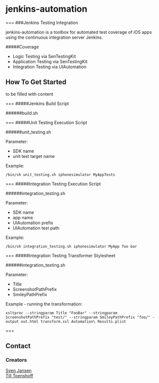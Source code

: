 # jenkins-automation
===
###Jenkins Testing Integration

jenkins-automation is a toolbox for automated test coverage of iOS apps using the continuous integration server Jenkins. 

#####Coverage

* Logic Testing via SenTestingKit
* Application Testing via SenTestingKit
* Integration Testing via UIAutomation

## How To Get Started 
to be filled with content


===
#####Jenkins Build Script

######build.sh

===
#####Unit Testing Execution Script

######unit_testing.sh

Parameter:

* SDK name
* unit test target name

Example:

```
/bin/sh unit_testing.sh iphonesimulator MyAppTests
```
===
#####Integration Testing Execution Script

######integration_testing.sh

Parameter:
 
* SDK name
* app name
* UIAutomation prefix
* UIAutomation test path

Example:

```
/bin/sh integration_testing.sh iphonesimulator MyApp foo bar
```
===
#####Integration Testing Transformer Stylesheet

######integration_testing.sh


Parameter:

* Title
* ScreenshotPathPrefix
* SmileyPathPrefix

Example - running the transformation:
```
xsltproc --stringparam Title "FooBar" --stringparam ScreenshotPathPrefix "test/" --stringparam SmileyPathPrefix "foo/" -output out.html transform.xsl Automation\ Results.plist
```

===

## Contact


### Creators

[Sven Jansen](http://github.com/macsven)  
[Till Toenshoff](http://github.com/lobotomat)  
